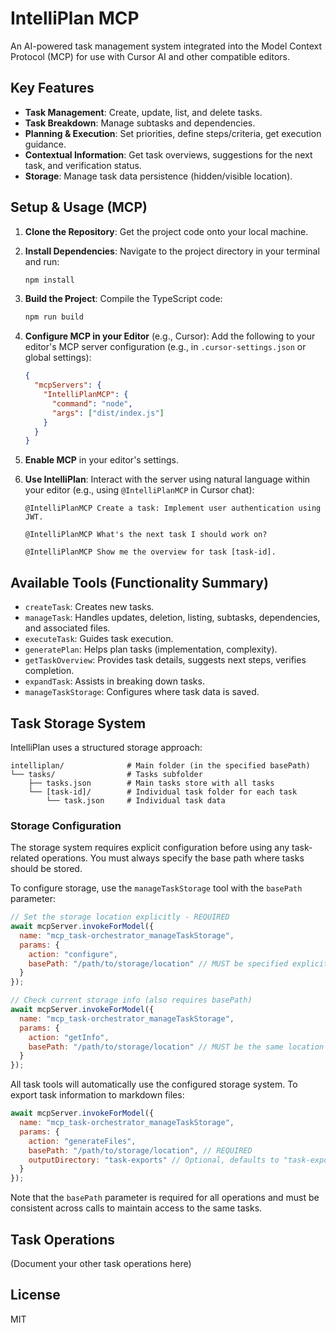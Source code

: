 # IntelliPlan MCP

An AI-powered task management system integrated into the Model Context Protocol (MCP) for use with Cursor AI and other compatible editors.

## Key Features

- **Task Management**: Create, update, list, and delete tasks.
- **Task Breakdown**: Manage subtasks and dependencies.
- **Planning & Execution**: Set priorities, define steps/criteria, get execution guidance.
- **Contextual Information**: Get task overviews, suggestions for the next task, and verification status.
- **Storage**: Manage task data persistence (hidden/visible location).

## Setup & Usage (MCP)

1.  **Clone the Repository**: Get the project code onto your local machine.
2.  **Install Dependencies**: Navigate to the project directory in your terminal and run:
    ```bash
    npm install
    ```
3.  **Build the Project**: Compile the TypeScript code:
    ```bash
    npm run build
    ```
4.  **Configure MCP in your Editor** (e.g., Cursor):
    Add the following to your editor's MCP server configuration (e.g., in `.cursor-settings.json` or global settings):
    ```json
    {
      "mcpServers": {
        "IntelliPlanMCP": {
          "command": "node",
          "args": ["dist/index.js"]
        }
      }
    }
    ```

5.  **Enable MCP** in your editor's settings.
6.  **Use IntelliPlan**: Interact with the server using natural language within your editor (e.g., using `@IntelliPlanMCP` in Cursor chat):

    ```
    @IntelliPlanMCP Create a task: Implement user authentication using JWT.

    @IntelliPlanMCP What's the next task I should work on?

    @IntelliPlanMCP Show me the overview for task [task-id].
    ```

## Available Tools (Functionality Summary)

- `createTask`: Creates new tasks.
- `manageTask`: Handles updates, deletion, listing, subtasks, dependencies, and associated files.
- `executeTask`: Guides task execution.
- `generatePlan`: Helps plan tasks (implementation, complexity).
- `getTaskOverview`: Provides task details, suggests next steps, verifies completion.
- `expandTask`: Assists in breaking down tasks.
- `manageTaskStorage`: Configures where task data is saved.

## Task Storage System

IntelliPlan uses a structured storage approach:

```
intelliplan/              # Main folder (in the specified basePath)
└── tasks/                # Tasks subfolder
    ├── tasks.json        # Main tasks store with all tasks
    └── [task-id]/        # Individual task folder for each task
        └── task.json     # Individual task data
```

### Storage Configuration

The storage system requires explicit configuration before using any task-related operations. You must always specify the base path where tasks should be stored.

To configure storage, use the `manageTaskStorage` tool with the `basePath` parameter:

```javascript
// Set the storage location explicitly - REQUIRED
await mcpServer.invokeForModel({
  name: "mcp_task-orchestrator_manageTaskStorage",
  params: {
    action: "configure",
    basePath: "/path/to/storage/location" // MUST be specified explicitly
  }
});

// Check current storage info (also requires basePath)
await mcpServer.invokeForModel({
  name: "mcp_task-orchestrator_manageTaskStorage",
  params: {
    action: "getInfo",
    basePath: "/path/to/storage/location" // MUST be the same location used previously
  }
});
```

All task tools will automatically use the configured storage system. To export task information to markdown files:

```javascript
await mcpServer.invokeForModel({
  name: "mcp_task-orchestrator_manageTaskStorage",
  params: {
    action: "generateFiles",
    basePath: "/path/to/storage/location", // REQUIRED
    outputDirectory: "task-exports" // Optional, defaults to "task-exports"
  }
});
```

Note that the `basePath` parameter is required for all operations and must be consistent across calls to maintain access to the same tasks.

## Task Operations

(Document your other task operations here)

## License
MIT 